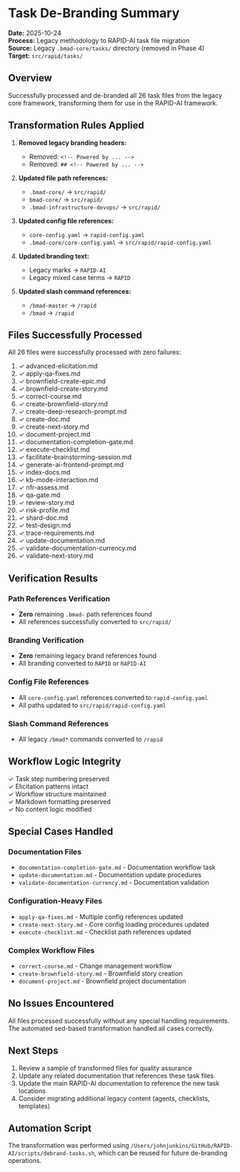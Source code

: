 # Task De-Branding Summary

**Date:** 2025-10-24  
**Process:** Legacy methodology to RAPID-AI task file migration  
**Source:** Legacy `.bmad-core/tasks/` directory (removed in Phase 4)  
**Target:** `src/rapid/tasks/`

## Overview

Successfully processed and de-branded all 26 task files from the legacy core framework, transforming them for use in the RAPID-AI framework.

## Transformation Rules Applied

1. **Removed legacy branding headers:**
   - Removed: `<!-- Powered by ... -->`
   - Removed: `## <!-- Powered by ... -->`

2. **Updated file path references:**
   - `.bmad-core/` → `src/rapid/`
   - `bmad-core/` → `src/rapid/`
   - `.bmad-infrastructure-devops/` → `src/rapid/`

3. **Updated config file references:**
   - `core-config.yaml` → `rapid-config.yaml`
   - `.bmad-core/core-config.yaml` → `src/rapid/rapid-config.yaml`

4. **Updated branding text:**
   - Legacy marks → `RAPID-AI`
   - Legacy mixed case terms → `RAPID`

5. **Updated slash command references:**
   - `/bmad-master` → `/rapid`
   - `/bmad` → `/rapid`

## Files Successfully Processed

All 26 files were successfully processed with zero failures:

1. ✓ advanced-elicitation.md
2. ✓ apply-qa-fixes.md
3. ✓ brownfield-create-epic.md
4. ✓ brownfield-create-story.md
5. ✓ correct-course.md
6. ✓ create-brownfield-story.md
7. ✓ create-deep-research-prompt.md
8. ✓ create-doc.md
9. ✓ create-next-story.md
10. ✓ document-project.md
11. ✓ documentation-completion-gate.md
12. ✓ execute-checklist.md
13. ✓ facilitate-brainstorming-session.md
14. ✓ generate-ai-frontend-prompt.md
15. ✓ index-docs.md
16. ✓ kb-mode-interaction.md
17. ✓ nfr-assess.md
18. ✓ qa-gate.md
19. ✓ review-story.md
20. ✓ risk-profile.md
21. ✓ shard-doc.md
22. ✓ test-design.md
23. ✓ trace-requirements.md
24. ✓ update-documentation.md
25. ✓ validate-documentation-currency.md
26. ✓ validate-next-story.md

## Verification Results

### Path References Verification
- **Zero** remaining `.bmad-` path references found
- All references successfully converted to `src/rapid/`

### Branding Verification
- **Zero** remaining legacy brand references found
- All branding converted to `RAPID` or `RAPID-AI`

### Config File References
- All `core-config.yaml` references converted to `rapid-config.yaml`
- All paths updated to `src/rapid/rapid-config.yaml`

### Slash Command References
- All legacy `/bmad*` commands converted to `/rapid`

## Workflow Logic Integrity

✓ Task step numbering preserved  
✓ Elicitation patterns intact  
✓ Workflow structure maintained  
✓ Markdown formatting preserved  
✓ No content logic modified

## Special Cases Handled

### Documentation Files
- `documentation-completion-gate.md` - Documentation workflow task
- `update-documentation.md` - Documentation update procedures
- `validate-documentation-currency.md` - Documentation validation

### Configuration-Heavy Files
- `apply-qa-fixes.md` - Multiple config references updated
- `create-next-story.md` - Core config loading procedures updated
- `execute-checklist.md` - Checklist path references updated

### Complex Workflow Files
- `correct-course.md` - Change management workflow
- `create-brownfield-story.md` - Brownfield story creation
- `document-project.md` - Brownfield project documentation

## No Issues Encountered

All files processed successfully without any special handling requirements. The automated sed-based transformation handled all cases correctly.

## Next Steps

1. Review a sample of transformed files for quality assurance
2. Update any related documentation that references these task files
3. Update the main RAPID-AI documentation to reference the new task locations
4. Consider migrating additional legacy content (agents, checklists, templates)

## Automation Script

The transformation was performed using `/Users/johnjunkins/GitHub/RAPID-AI/scripts/debrand-tasks.sh`, which can be reused for future de-branding operations.
